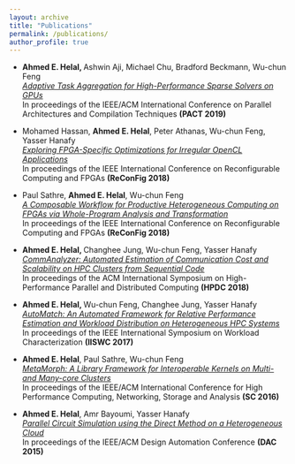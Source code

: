 ```yaml
---
layout: archive
title: "Publications"
permalink: /publications/
author_profile: true
---
```


<ul>
<li><strong>Ahmed E. Helal, </strong>Ashwin Aji, Michael Chu, Bradford Beckmann, Wu-chun Feng<br /> 
<a href="https://ieeexplore.ieee.org/abstract/document/8891659"><em>Adaptive Task Aggregation for High-Performance Sparse Solvers on GPUs</em></a><br />
In proceedings of the IEEE/ACM International Conference on Parallel Architectures and Compilation Techniques <strong>(PACT 2019)</strong>
</li>
</ul>

<ul>
<li>Mohamed Hassan, <strong>Ahmed E. Helal</strong>, Peter Athanas, Wu-chun Feng, Yasser Hanafy<br />  
<a href="https://ieeexplore.ieee.org/abstract/document/8641699/"><em>Exploring FPGA-Specific Optimizations for Irregular OpenCL Applications</em></a><br /> 
In proceedings of the IEEE International Conference on Reconfigurable Computing and FPGAs <strong>(ReConFig 2018)</strong>
</li>
</ul>

<ul>
<li>Paul Sathre, <strong>Ahmed E. Helal</strong>, Wu-chun Feng<br />   
<a href="https://ieeexplore.ieee.org/abstract/document/8641694/"><em>A Composable Workflow for Productive Heterogeneous Computing on FPGAs via Whole-Program Analysis and Transformation</em></a><br />  
In proceedings of the IEEE International Conference on Reconfigurable Computing and FPGAs <strong>(ReConFig 2018)</strong><strong></strong></li>
</ul>

<ul>
<li><strong>Ahmed E. Helal, </strong>Changhee Jung, Wu-chun Feng, Yasser Hanafy<br /> 
<a href="https://dl.acm.org/citation.cfm?id=3208042"><em>CommAnalyzer: Automated Estimation of Communication Cost and Scalability on HPC Clusters from Sequential Code</em></a><br /> 
In proceedings of the ACM International Symposium on High-Performance Parallel and Distributed Computing <strong>(HPDC 2018)</strong></li>
</ul>

<ul>
<li><strong>Ahmed E. Helal, </strong>Wu-chun Feng, Changhee Jung, Yasser Hanafy<br /> 
<a href="http://ieeexplore.ieee.org/document/8167754/"><em>AutoMatch: An Automated Framework for Relative Performance Estimation and Workload Distribution on Heterogeneous HPC Systems</em></a><br /> 
In proceedings of the IEEE International Symposium on Workload Characterization <strong>(IISWC 2017)</strong></li>
</ul>

<ul>
<li><strong>Ahmed E. Helal</strong>, Paul Sathre, Wu-chun Feng<br />
<a href="https://ieeexplore.ieee.org/document/7877009"><em>MetaMorph: A Library Framework for Interoperable Kernels on Multi- and Many-core Clusters</em></a><br />
In proceedings of the IEEE/ACM International Conference for High Performance Computing, Networking, Storage and Analysis <strong>(SC 2016)</strong><strong></strong></li>
</ul>

<ul>
<li><strong>Ahmed E. Helal</strong>, Amr Bayoumi, Yasser Hanafy<br />
<a href="http://dl.acm.org/citation.cfm?doid=2744769.2744888"><em>Parallel Circuit Simulation using the Direct Method on a Heterogeneous Cloud</em></a><br />
In proceedings of the IEEE/ACM Design Automation Conference <strong>(DAC 2015)</strong></li>
</ul>
